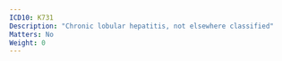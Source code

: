 ```yaml
---
ICD10: K731
Description: "Chronic lobular hepatitis, not elsewhere classified"
Matters: No
Weight: 0
---
```

